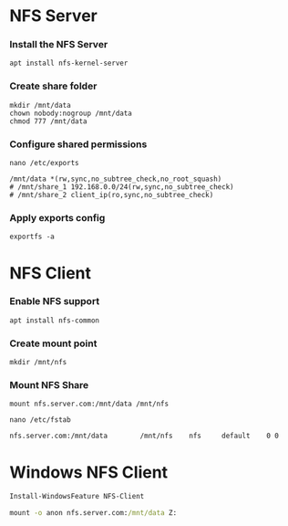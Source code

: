 # NFS Server
### Install the NFS Server
```
apt install nfs-kernel-server
```
### Create share folder
```
mkdir /mnt/data
chown nobody:nogroup /mnt/data
chmod 777 /mnt/data
```
### Configure shared permissions
```
nano /etc/exports

/mnt/data *(rw,sync,no_subtree_check,no_root_squash)
# /mnt/share_1 192.168.0.0/24(rw,sync,no_subtree_check)
# /mnt/share_2 client_ip(ro,sync,no_subtree_check)
```
### Apply exports config
```
exportfs -a
```

# NFS Client
### Enable NFS support
```
apt install nfs-common
```
### Create mount point
```
mkdir /mnt/nfs
```
### Mount NFS Share
```
mount nfs.server.com:/mnt/data /mnt/nfs
```
```
nano /etc/fstab

nfs.server.com:/mnt/data        /mnt/nfs    nfs     default    0 0
```

# Windows NFS Client
```powershell
Install-WindowsFeature NFS-Client
```
```cmd
mount -o anon nfs.server.com:/mnt/data Z:
```
